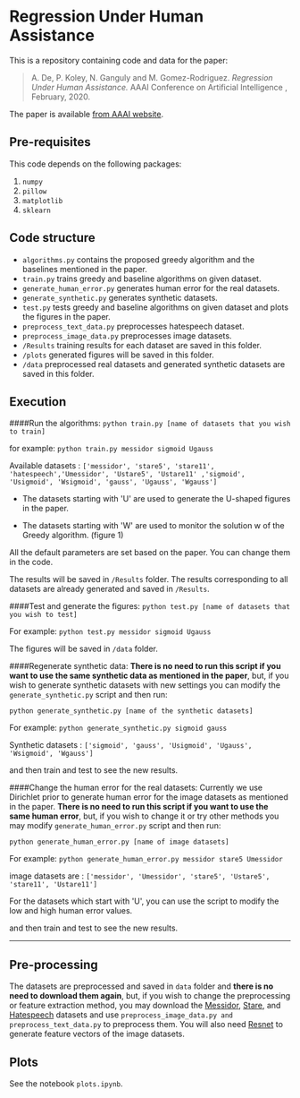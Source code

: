 # Regression Under Human Assistance

This is a repository containing code and data for the paper:

> A. De, P. Koley, N. Ganguly and M. Gomez-Rodriguez. _Regression Under Human Assistance._ AAAI Conference on Artificial Intelligence , February, 2020. 

The paper is available [from AAAI website](https://aaai.org/Papers/AAAI/2020GB/AAAI-DeA.6571.pdf).


## Pre-requisites

This code depends on the following packages:

 1. `numpy`
 2. `pillow`
 3. `matplotlib`
 4. `sklearn`
 


## Code structure

 - `algorithms.py` contains the proposed greedy algorithm and the baselines mentioned in the paper.
 - `train.py` trains greedy and baseline algorithms on given dataset.
 - `generate_human_error.py` generates human error for the real datasets.
 - `generate_synthetic.py` generates synthetic datasets.
 - `test.py` tests greedy and baseline algorithms on given dataset and plots the figures in the paper.
 - `preprocess_text_data.py` preprocesses hatespeech dataset.
 - `preprocess_image_data.py` preprocesses image datasets.
 - `/Results` training results for each dataset are saved in this folder.
 - `/plots` generated figures will be saved in this folder.
 - `/data` preprocessed real datasets and generated synthetic datasets are saved in this folder.


## Execution

####Run the algorithms:
`python train.py [name of datasets that you wish to train]`

for example: `python train.py messidor sigmoid Ugauss`

Available datasets : `['messidor', 'stare5', 'stare11', 'hatespeech','Umessidor', 'Ustare5', 'Ustare11' ,'sigmoid', 'Usigmoid', 'Wsigmoid', 'gauss', 'Ugauss', 'Wgauss']`

- The datasets starting with 'U' are used to generate the U-shaped figures in the paper.

- The datasets starting with 'W' are used to monitor the solution w of the Greedy algorithm. (figure 1)

All the default parameters are set based on the paper. You can change them in the code.

The results will be saved in `/Results` folder. The results corresponding to all datasets are already generated and saved in `/Results`.

####Test and generate the figures:
`python test.py [name of datasets that you wish to test]`

For example:
`python test.py messidor sigmoid Ugauss`

The figures will be saved in `/data` folder.


####Regenerate synthetic data:
**There is no need to run this script if you want to use the same synthetic data as mentioned in the paper**, but, if you wish to generate synthetic datasets with new settings you can modify the `generate_synthetic.py` script and then run:

`python generate_synthetic.py [name of the synthetic datasets]`

For example:
`python generate_synthetic.py sigmoid gauss`

Synthetic datasets : `['sigmoid', 'gauss', 'Usigmoid', 'Ugauss', 'Wsigmoid', 'Wgauss']`

and then train and test to see the new results.


####Change the human error for the real datasets:
Currently we use Dirichlet prior to generate human error for the image datasets as mentioned in the paper. **There is no need to run this script if you want to use the same human error**, but, if you wish to change it or try other methods you may modify `generate_human_error.py` script and then run:

`python generate_human_error.py [name of image datasets]`


For example:
`python generate_human_error.py messidor stare5 Umessidor`

image datasets are : `['messidor', 'Umessidor', 'stare5', 'Ustare5', 'stare11', 'Ustare11']`

For the datasets which start with 'U', you can use the script to modify the low and high human error values.

and then train and test to see the new results.

----

## Pre-processing

The datasets are preprocessed and saved in `data` folder and **there is no need to download them again**, but, if you wish to change the preprocessing or feature extraction method, you may download the [Messidor](http://www.adcis.net/en/third-party/messidor/), [Stare](https://cecas.clemson.edu/~ahoover/stare/), and [Hatespeech](https://github.com/t-davidson/hate-speech-and-offensive-language) datasets and use `preprocess_image_data.py and preprocess_text_data.py` to preprocess them. You will also need [Resnet](https://github.com/KaimingHe/deep-residual-networks) to generate feature vectors of the image datasets.


## Plots

See the notebook `plots.ipynb`.
